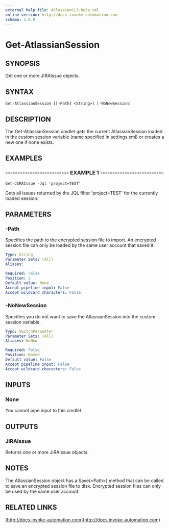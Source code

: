 ```yaml
---
external help file: AtlassianCLI-help.xml
online version: http://docs.invoke-automation.com
schema: 2.0.0
---
```


# Get-AtlassianSession

## SYNOPSIS
Get one or more JIRAIssue objects.

## SYNTAX

```
Get-AtlassianSession [[-Path] <String>] [-NoNewSession]
```

## DESCRIPTION
The Get-AtlassianSession cmdlet gets the current AtlassianSession loaded in the custom session variable (name specified in settings.xml) or creates a new one if none exists.

## EXAMPLES

### -------------------------- EXAMPLE 1 --------------------------
```
Get-JIRAIssue -Jql 'project=TEST'
```

Gets all issues returned by the JQL filter 'project=TEST' for the currently loaded session.

## PARAMETERS

### -Path
Specifies the path to the encrypted session file to import.
An encrypted session file can only be loaded by the same user account that saved it.

```yaml
Type: String
Parameter Sets: (All)
Aliases: 

Required: False
Position: 2
Default value: None
Accept pipeline input: False
Accept wildcard characters: False
```

### -NoNewSession
Specifies you do not want to save the AtlassianSession into the custom session variable.

```yaml
Type: SwitchParameter
Parameter Sets: (All)
Aliases: NoNew

Required: False
Position: Named
Default value: False
Accept pipeline input: False
Accept wildcard characters: False
```

## INPUTS

### None
You cannot pipe input to this cmdlet.

## OUTPUTS

### JIRAIssue
Returns one or more JIRAIssue objects.

## NOTES
The AtlassianSession object has a Save(\<Path\>) method that can be called to save an encrypted session file to disk.
Encrypted session files can only be used by the same user account.

## RELATED LINKS

[http://docs.invoke-automation.com](http://docs.invoke-automation.com)

